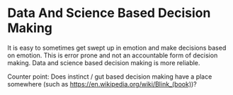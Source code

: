 ---
---

# Data And Science Based Decision Making

It is easy to sometimes get swept up in emotion and make decisions based on emotion. This is error prone and not an accountable form of decision making. Data and science based decision making is more reliable.

Counter point: Does instinct / gut based decision making have a place somewhere (such as https://en.wikipedia.org/wiki/Blink_(book))?
